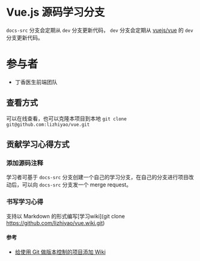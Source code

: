 # Vue.js 源码学习分支

`docs-src` 分支会定期从 `dev` 分支更新代码，
`dev` 分支会定期从 [vuejs/vue](https://github.com/vuejs/vue) 的 `dev` 分支更新代码。
 
# 参与者

- 丁香医生前端团队

## 查看方式

可以在线查看，也可以克隆本项目到本地 `git clone git@github.com:lizhiyao/vue.git`

## 贡献学习心得方式

### 添加源码注释

学习者可基于 `docs-src` 分支创建一个自己的学习分支，在自己的分支进行项目改动后，可以向 `docs-src` 分支发一个 merge request。

### 书写学习心得

支持以 Markdown 的形式编写[学习wiki](git clone https://github.com/lizhiyao/vue.wiki.git)

#### 参考

- [给使用 Git 做版本控制的项目添加 Wiki](https://lizhiyao.github.io/2017/01/06/git-wiki/)



